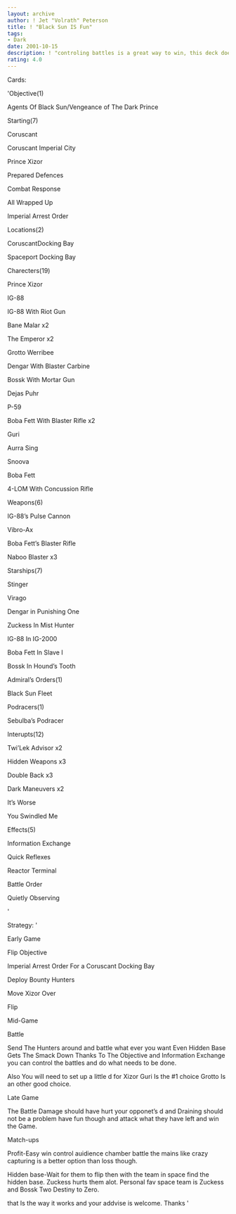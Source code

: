 ```yaml
---
layout: archive
author: ! Jet "Volrath" Peterson
title: ! "Black Sun IS Fun"
tags:
- Dark
date: 2001-10-15
description: ! "controling battles is a great way to win, this deck does this better than anything."
rating: 4.0
---
```

Cards: 

'Objective(1)

Agents Of Black Sun/Vengeance of The Dark Prince


Starting(7)

Coruscant

Coruscant Imperial City

Prince Xizor

Prepared Defences

Combat Response

All Wrapped Up

Imperial Arrest Order


Locations(2)

CoruscantDocking Bay

Spaceport Docking Bay


Charecters(19)

Prince Xizor

IG-88

IG-88 With Riot Gun

Bane Malar x2

The Emperor x2

Grotto Werribee

Dengar With Blaster Carbine

Bossk With Mortar Gun

Dejas Puhr

P-59

Boba Fett With Blaster Rifle x2

Guri

Aurra Sing

Snoova

Boba Fett

4-LOM With Concussion Rifle


Weapons(6)

IG-88’s Pulse Cannon

Vibro-Ax

Boba Fett’s Blaster Rifle

Naboo Blaster x3


Starships(7)

Stinger

Virago

Dengar in Punishing One

Zuckess In Mist Hunter

IG-88 In IG-2000

Boba Fett In Slave I

Bossk In Hound’s Tooth


Admiral’s Orders(1)

Black Sun Fleet


Podracers(1)

Sebulba’s Podracer


Interupts(12)

Twi’Lek Advisor x2

Hidden Weapons x3

Double Back x3

Dark Maneuvers x2

It’s Worse

You Swindled Me


Effects(5)

Information Exchange

Quick Reflexes

Reactor Terminal

Battle Order

Quietly Observing

'

Strategy: '

Early Game

Flip Objective

Imperial Arrest Order For a Coruscant Docking Bay 

Deploy Bounty Hunters

Move Xizor Over

Flip


Mid-Game

Battle

Send The Hunters around and battle what ever you want Even Hidden Base Gets The Smack Down Thanks To The Objective and Information Exchange you can control the battles and do what needs to be done.

Also You will need to set up a little d for Xizor Guri Is the #1 choice Grotto Is an other good choice.


Late Game

The Battle Damage should have hurt your opponet’s d and Draining should not be a problem have fun though and attack what they have left and win the Game.


Match-ups

Profit-Easy win control auidience chamber battle the mains like crazy capturing is a better option than loss though.


Hidden base-Wait for them to flip then with the team in space find the hidden base. Zuckess hurts them alot.  Personal fav space team is Zuckess and Bossk Two Destiny to Zero.


that Is the way it works and your addvise is welcome. Thanks '